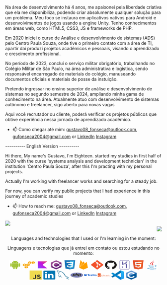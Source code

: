 
<div>
  <p>Na área de desenvolvimento há 4 anos, me apaixonei pela liberdade criativa que ela me disponibiliza, podendo criar absolumente qualquer solução para um problema. Meu foco se instaura em aplicativos nativos para Android e desenvolvimentos de jogos usando a engine Unity. Tenho conhecimentos em áreas web, como HTML5, CSS3, JS e frameworks de PHP.
  <p>Em 2020 iniciei o curso de Análise e desenvolvimento de sistemas (ADS) pelo Centro Paula Souza, onde tive o primeiro contato com a área de TI, apartir dai produzi projetos acadêmicos e pessoais, visando o aprendizado e crescimento profissional.<p>
  <p>No período de 2023, concluí o serviço militar obrigatório, trabalhando no Colégio Militar de São Paulo, na área administrativa e logística, sendo responsável encarregado de materiais do colégio, manuseando documentos oficiais e materiais de posse da instuição.</p>
  <p>Pretendo ingressar no ensino superior de análise e desenvolvimento de sistemas no segundo semestre de 2024, ampliando minha gama de conhecimento na área. Atualmente atuo com desenvolvimento de sistemas autônomo e freelancer, sigo aberto para novas vagas</p>
  <p>Aqui você recrutador ou cliente, poderá verificar os projetos públicos que obtive experiência nessa jornada de aprendizado acadêmico.<p>
  <ul>
    <li>
      <p>📫 Como chegar até mim: 
        <a href = "mailto:gustavo08_fonseca@outlook.com?subject='Care of Gustavo'">gustavo08_fonseca@outlook.com</a>, 
        <a href = "mailto:gufonseca2004@gmail.com?subject='Care of Gustavo'">gufonseca2004@gmail.com</a> or 
        <a href = "https://www.linkedin.com/in/gustavo-fonseca-451692215/"> LinkedIn</a>
        <a href = "https://www.instagram.com/_gfeliciano26?igsh=MTl3N2ZpMjY2MHEy"> Instagram</a></p>
      </li>   
    </ul>
  <p>---------- English Version ----------</p>
  <p>Hi there, My name's Gustavo, I'm Eighteen. started my studies in first half of 2020 with the curse 'systems analysis and development technician' in the institution 'Centro Paula Souza', after this I'm practing with my personal projects.
  <p>Actually I'm working with freelancer works and searching for a steady job. <p>
  <p>For now, you can verify my public projects that I had experience in this journey of academic studies<p>
  <ul>
    <li>
      <p>📫 How to reach me: 
        <a href = "mailto:gustavo08_fonseca@outlook.com?subject='Care of Gustavo'">gustavo08_fonseca@outlook.com</a>, 
        <a href = "mailto:gufonseca2004@gmail.com?subject='Care of Gustavo'">gufonseca2004@gmail.com</a> or 
        <a href = "https://www.linkedin.com/in/gustavo-fonseca-451692215/"> LinkedIn</a>
        <a href = "https://www.instagram.com/_gfeliciano26?igsh=MTl3N2ZpMjY2MHEy"> Instagram</a></p>
      </li>   
    </ul>
</div>

<div align = "left">
  <img align = "center" height = "autocomplete" width = "autocomplete" src = "https://github-readme-stats.vercel.app/api?username=GustavoFeliciano&count_private=true&show_icons=true&theme=dark&title_color=F5C451&text_color=6BA2E0&icons_color=8AF095&border_color=8AF095&disable_animations=false" >
</div>

<div align = "right">
  <img align = "center" height = "180dp" width = "autocomplete"  src = "https://github-readme-stats.vercel.app/api/top-langs/?username=GustavoFeliciano&count_private=true&show_icons=true&theme=dark&title_color=F5C451&text_color=6BA2E0&icons_color=8AF095&border_color=8AF095&disable_animations=false">
</div>

<div style = "display: inline_block">
  
  <div>
    <p align = "center">
    Languages and technologies that I used or I'm learning in the moment:<br>
    </p>
    <p align = "center">
    Linguagens e tecnologias que já entrei em contato ou estou estudando no momento:
    </p>
  </div> 
  
  <p align = "center">
  <img height = "30dp" width = "40dp" src = "https://github.com/devicons/devicon/blob/master/icons/android/android-original.svg">
  <img height = "30dp" width = "40dp" src = "https://github.com/devicons/devicon/blob/master/icons/amazonwebservices/amazonwebservices-original.svg">
    <img height = "30dp" width = "40dp" src = "https://github.com/devicons/devicon/blob/master/icons/kotlin/kotlin-original.svg">
  <img height = "30dp" width = "40dp" src = "https://github.com/devicons/devicon/blob/master/icons/csharp/csharp-original.svg">
  <img height = "30dp" width = "40dp" src = "https://github.com/devicons/devicon/blob/master/icons/css3/css3-original.svg">
  <img height = "30dp" width = "40dp" src = "https://github.com/devicons/devicon/blob/master/icons/firebase/firebase-plain.svg">
  <img height = "30dp" width = "40dp" src = "https://github.com/devicons/devicon/blob/master/icons/git/git-original.svg">
  <img height = "30dp" width = "40dp" src = "https://github.com/devicons/devicon/blob/master/icons/github/github-original.svg">
  <img height = "30dp" width = "40dp" src = "https://github.com/devicons/devicon/blob/master/icons/heroku/heroku-original.svg">
  <img height = "30dp" width = "40dp" src = "https://github.com/devicons/devicon/blob/master/icons/html5/html5-original.svg">
  <img height = "30dp" width = "40dp" src = "https://github.com/devicons/devicon/blob/master/icons/java/java-original.svg">
  <img height = "30dp" width = "40dp" src = "https://github.com/devicons/devicon/blob/master/icons/javascript/javascript-original.svg">
  <img height = "30dp" width = "40dp" src = "https://github.com/devicons/devicon/blob/master/icons/linkedin/linkedin-original.svg">
  <img height = "30dp" width = "40dp" src = "https://github.com/devicons/devicon/blob/master/icons/mysql/mysql-original.svg">
  <img height = "30dp" width = "40dp" src = "https://github.com/devicons/devicon/blob/master/icons/php/php-original.svg">
  <img height = "30dp" width = "40dp" src = "https://github.com/devicons/devicon/blob/master/icons/trello/trello-plain-wordmark.svg">
  <img height = "30dp" width = "40dp" src = "https://github.com/devicons/devicon/blob/master/icons/ubuntu/ubuntu-plain-wordmark.svg">
  <img height = "30dp" width = "40dp" src = "https://github.com/devicons/devicon/blob/master/icons/vscode/vscode-original.svg">
  <img height = "30dp" width = "40dp" src = "https://github.com/devicons/devicon/blob/master/icons/c/c-original.svg">
  </p>
</div>

